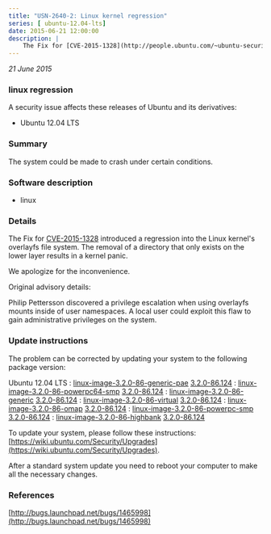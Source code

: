 ```yaml
---
title: "USN-2640-2: Linux kernel regression"
series: [ ubuntu-12.04-lts]
date: 2015-06-21 12:00:00
description: |
    The Fix for [CVE-2015-1328](http://people.ubuntu.com/~ubuntu-security/cve/CVE-2015-1328) introduced a regression into the Linux kernel&#39;s overlayfs file system. The removal of a directory that only exists on the lower layer results in a kernel panic.
--- 
```

 
 

*21 June 2015*

### linux regression

A security issue affects these releases of Ubuntu and its derivatives:

* Ubuntu 12.04 LTS

### Summary

The system could be made to crash under certain conditions. 

### Software description

* linux 

### Details

The Fix for [CVE-2015-1328](http://people.ubuntu.com/~ubuntu-security/cve/CVE-2015-1328) introduced a regression into the Linux kernel&#39;s overlayfs file system. The removal of a directory that only exists on the lower layer results in a kernel panic.

We apologize for the inconvenience.

Original advisory details:

 Philip Pettersson discovered a privilege escalation when using overlayfs mounts inside of user namespaces. A local user could exploit this flaw to gain administrative privileges on the system. 

### Update instructions

The problem can be corrected by updating your system to the following package version:

Ubuntu 12.04 LTS
 : [linux-image-3.2.0-86-generic-pae](https://launchpad.net/ubuntu/+source/linux) <span> [3.2.0-86.124](https://launchpad.net/ubuntu/+source/linux/3.2.0-86.124) </span> 
 : [linux-image-3.2.0-86-powerpc64-smp](https://launchpad.net/ubuntu/+source/linux) <span> [3.2.0-86.124](https://launchpad.net/ubuntu/+source/linux/3.2.0-86.124) </span> 
 : [linux-image-3.2.0-86-generic](https://launchpad.net/ubuntu/+source/linux) <span> [3.2.0-86.124](https://launchpad.net/ubuntu/+source/linux/3.2.0-86.124) </span> 
 : [linux-image-3.2.0-86-virtual](https://launchpad.net/ubuntu/+source/linux) <span> [3.2.0-86.124](https://launchpad.net/ubuntu/+source/linux/3.2.0-86.124) </span> 
 : [linux-image-3.2.0-86-omap](https://launchpad.net/ubuntu/+source/linux) <span> [3.2.0-86.124](https://launchpad.net/ubuntu/+source/linux/3.2.0-86.124) </span> 
 : [linux-image-3.2.0-86-powerpc-smp](https://launchpad.net/ubuntu/+source/linux) <span> [3.2.0-86.124](https://launchpad.net/ubuntu/+source/linux/3.2.0-86.124) </span> 
 : [linux-image-3.2.0-86-highbank](https://launchpad.net/ubuntu/+source/linux) <span> [3.2.0-86.124](https://launchpad.net/ubuntu/+source/linux/3.2.0-86.124) </span> 

To update your system, please follow these instructions: [https://wiki.ubuntu.com/Security/Upgrades](https://wiki.ubuntu.com/Security/Upgrades).

After a standard system update you need to reboot your computer to make all the necessary changes. 

### References

 
 [http://bugs.launchpad.net/bugs/1465998](http://bugs.launchpad.net/bugs/1465998)
 

